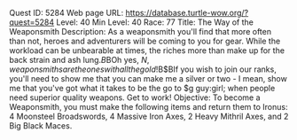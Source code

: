 Quest ID: 5284
Web page URL: https://database.turtle-wow.org/?quest=5284
Level: 40
Min Level: 40
Race: 77
Title: The Way of the Weaponsmith
Description: As a weaponsmith you'll find that more often than not, heroes and adventurers will be coming to you for gear. While the workload can be unbearable at times, the riches more than make up for the back strain and ash lung.$B$BOh yes, $N, weaponsmiths are the ones with all the gold!$B$BIf you wish to join our ranks, you'll need to show me that you can make me a silver or two - I mean, show me that you've got what it takes to be the go to $g guy:girl; when people need superior quality weapons. Get to work!
Objective: To become a Weaponsmith, you must make the following items and return them to Ironus: 4 Moonsteel Broadswords, 4 Massive Iron Axes, 2 Heavy Mithril Axes, and 2 Big Black Maces.
